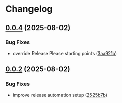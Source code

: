 # Changelog

## [0.0.4](https://github.com/matttproud/mdreflink/compare/mdreflink-v0.0.3...mdreflink-v0.0.4) (2025-08-02)


### Bug Fixes

* override Release Please starting points ([3aa921b](https://github.com/matttproud/mdreflink/commit/3aa921b75c69db459d48b3760f4054b020489b80))

## [0.0.2](https://github.com/matttproud/mdreflink/compare/v0.0.1...v0.0.2) (2025-08-02)


### Bug Fixes

* improve release automation setup ([2525b7b](https://github.com/matttproud/mdreflink/commit/2525b7b4a05642ac87d558027f9699368fe7c879))
